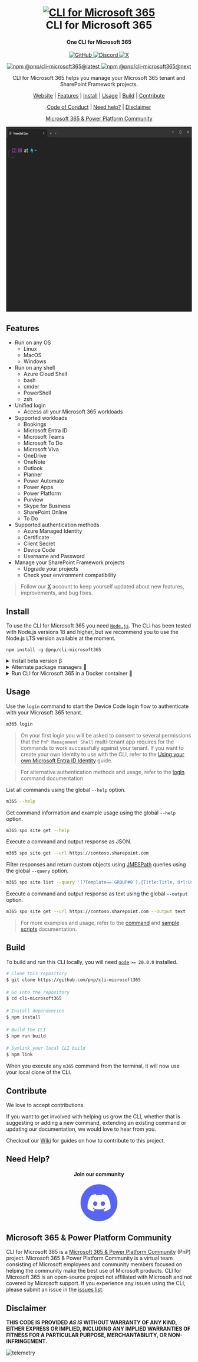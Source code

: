 <h1 align="center">
  <a href="https://pnp.github.io/cli-microsoft365">
    <img alt="CLI for Microsoft 365" src="./docs/docs/images/pnp-cli-microsoft365-blue.svg" height="78">
  </a>
  <br>CLI for Microsoft 365<br>
</h1>

<h4 align="center">
  One CLI for Microsoft 365
</h4>

<p align="center">
  <a href="https://github.com/pnp/cli-microsoft365/actions?query=workflow%3A%22Release+next%22">
    <img src="https://github.com/pnp/cli-microsoft365/workflows/Release%20next/badge.svg"
      alt="GitHub" />
  </a>

  <a href="https://aka.ms/cli-m365/discord">
    <img src="https://img.shields.io/badge/Discord-aka.ms/cli--m365/discord-7289da?style=flat-square"
      alt="Discord" />
  </a>

  <a href="https://x.com/climicrosoft365">
    <img src="https://img.shields.io/badge/X-%40climicrosoft365-blue?style=flat-square"
      alt="X" />
  </a>
</p>

<p align="center">
  <a href="https://www.npmjs.com/package/@pnp/cli-microsoft365">
    <img src="https://img.shields.io/npm/v/@pnp/cli-microsoft365/latest?style=flat-square"
      alt="npm @pnp/cli-microsoft365@latest" />
  </a>

  <a href="https://www.npmjs.com/package/@pnp/cli-microsoft365">
    <img src="https://img.shields.io/npm/v/@pnp/cli-microsoft365/next?style=flat-square"
      alt="npm @pnp/cli-microsoft365@next" />
  </a>
</p>

<p align="center">CLI for Microsoft 365 helps you manage your Microsoft 365 tenant and SharePoint Framework projects.</p>

<p align="center">
  <a href="https://pnp.github.io/cli-microsoft365">Website</a> |
  <a href="#features">Features</a> |
  <a href="#install">Install</a> |
  <a href="#usage">Usage</a> |
  <a href="#build">Build</a> |
  <a href="#contribute">Contribute</a>
</p>
<p align="center">
  <a href="https://github.com/pnp/cli-microsoft365/blob/main/CODE_OF_CONDUCT.md">Code of Conduct</a> | 
  <a href="#need-help">Need help?</a> |
  <a href="#disclaimer">Disclaimer</a>
</p>
<p align="center">
  <a href="#microsoft-365--power-platform-community">Microsoft 365 & Power Platform Community</a>
</p>
<p align="center">
  <img alt="CLI for Microsoft 365" src="./docs/docs/images/cli-microsoft365.gif" height="500" />
</p>

## Features

- Run on any OS
  - Linux
  - MacOS
  - Windows
- Run on any shell
  - Azure Cloud Shell
  - bash
  - cmder
  - PowerShell
  - zsh
- Unified login
  - Access all your Microsoft 365 workloads
- Supported workloads
  - Bookings
  - Microsoft Entra ID
  - Microsoft Teams
  - Microsoft To Do
  - Microsoft Viva
  - OneDrive
  - OneNote
  - Outlook
  - Planner
  - Power Automate
  - Power Apps
  - Power Platform
  - Purview
  - Skype for Business
  - SharePoint Online
  - To Do
- Supported authentication methods
  - Azure Managed Identity
  - Certificate
  - Client Secret
  - Device Code
  - Username and Password
- Manage your SharePoint Framework projects
  - Upgrade your projects
  - Check your environment compatibility

> Follow our [X](https://x.com/climicrosoft365) account to keep yourself updated about new features, improvements, and bug fixes.

## Install

To use the CLI for Microsoft 365 you need [`Node.js`](https://nodejs.org). The CLI has been tested with Node.js versions 18 and higher, but we recommend you to use the Node.js LTS version available at the moment.

```
npm install -g @pnp/cli-microsoft365
```

<details>
  <summary>Install beta version β</summary>

  ```
  npm install -g @pnp/cli-microsoft365@next
  ```
</details>

<details>
  <summary>Alternate package managers 🧶</summary>

  ### yarn

  ```
  yarn global add @pnp/cli-microsoft365
  ```

  ### npx

  ```
  npx @pnp/cli-microsoft365
  ```
</details>

<details>
  <summary>Run CLI for Microsoft 365 in a Docker container 🐳</summary>

  ```
  docker run --rm -it m365pnp/cli-microsoft365:latest
  ```

  Checkout our [guide](https://pnp.github.io/cli-microsoft365/user-guide/run-cli-in-docker-container/) to learn more about how to run CLI for Microsoft 365 using Docker
</details>

## Usage

Use the `login` command to start the Device Code login flow to authenticate with your Microsoft 365 tenant.

```sh
m365 login
```

>On your first login you will be asked to consent to several permissions that the `PnP Management Shell` multi-tenant app requires for the commands to work successfully against your tenant. If you want to create your own identity to use with the CLI, refer to the [Using your own Microsoft Entra ID Identity](https://pnp.github.io/cli-microsoft365/user-guide/using-own-identity/) guide.

>For alternative authentication methods and usage, refer to the [login](https://pnp.github.io/cli-microsoft365/cmd/login/) command documentation

List all commands using the global `--help` option.

```sh
m365 --help
```

Get command information and example usage using the global `--help` option.

```sh
m365 spo site get --help
```

Execute a command and output response as JSON.

```sh
m365 spo site get --url https://contoso.sharepoint.com
```

Filter responses and return custom objects using [JMESPath](https://jmespath.org/) queries using the global `--query`  option.

```sh
m365 spo site list --query '[?Template==`GROUP#0`].{Title:Title, Url:Url}'
```

Execute a command and output response as text using the global `--output` option.

```sh
m365 spo site get --url https://contoso.sharepoint.com --output text
```

> For more examples and usage, refer to the [command](https://pnp.github.io/cli-microsoft365/cmd/login/) and  [sample scripts](https://pnp.github.io/cli-microsoft365/sample-scripts/) documentation.

## Build

To build and run this CLI locally, you will need [`node`](https://nodejs.org) `>= 20.0.0` installed.

```sh
# Clone this repository
$ git clone https://github.com/pnp/cli-microsoft365

# Go into the repository
$ cd cli-microsoft365

# Install dependencies
$ npm install

# Build the CLI
$ npm run build

# Symlink your local CLI build
$ npm link
```

When you execute any `m365` command from the terminal, it will now use your local clone of the CLI.

## Contribute

We love to accept contributions.

If you want to get involved with helping us grow the CLI, whether that is suggesting or adding a new command, extending an existing command or updating our documentation, we would love to hear from you.

Checkout our [Wiki](https://github.com/pnp/cli-microsoft365/wiki) for guides on how to contribute to this project.

## Need Help?

<h4 align="center">
  Join our community
</h4>
<p align="center">
  <a href="https://aka.ms/cli-m365/discord">
    <img alt="Discord" src="./docs/docs/images/discord-logo.png" width="100"/>
  </a>
</p>

## Microsoft 365 & Power Platform Community

CLI for Microsoft 365 is a [Microsoft 365 & Power Platform Community](https://pnp.github.io) (PnP) project. Microsoft 365 & Power Platform Community is a virtual team consisting of Microsoft employees and community members focused on helping the community make the best use of Microsoft products. CLI for Microsoft 365 is an open-source project not affiliated with Microsoft and not covered by Microsoft support. If you experience any issues using the CLI, please submit an issue in the [issues list](https://github.com/pnp/cli-microsoft365/issues).

## Disclaimer

**THIS CODE IS PROVIDED *AS IS* WITHOUT WARRANTY OF ANY KIND, EITHER EXPRESS OR IMPLIED, INCLUDING ANY IMPLIED WARRANTIES OF FITNESS FOR A PARTICULAR PURPOSE, MERCHANTABILITY, OR NON-INFRINGEMENT.**

![telemetry](https://telemetry.sharepointpnp.com/cli-microsoft365/readme)
